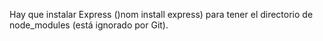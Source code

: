 Hay que instalar Express ()nom install express) para tener el directorio de node_modules (está ignorado por Git).
